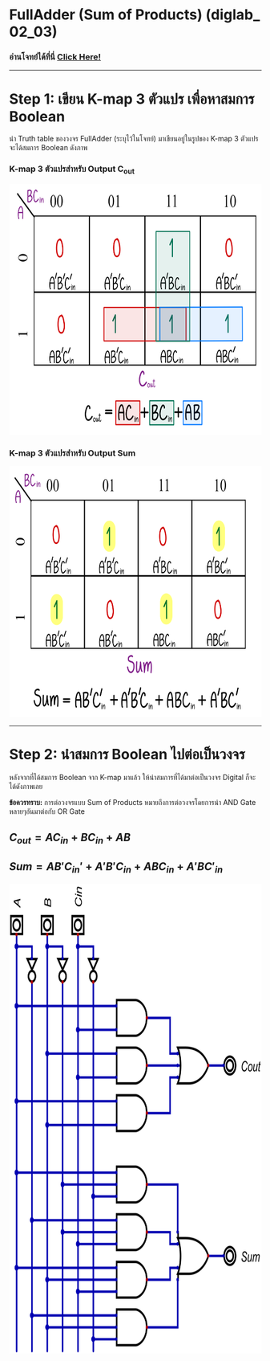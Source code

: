 # FullAdder (Sum of Products) (diglab_​02_​03)
### อ่านโจทย์ได้ที่นี่ [Click Here!](https://drive.google.com/file/d/1W0zyqn9E_a2-WQ19l-L3xpcZyvcE8bzV/view?usp=drive_link)
---

# Step 1: เขียน K-map 3 ตัวแปร เพื่อหาสมการ Boolean

นำ Truth table ของวงจร FullAdder (ระบุไว้ในโจทย์) มาเขียนอยู่ในรูปของ K-map 3 ตัวแปร จะได้สมการ Boolean ดังภาพ

### K-map 3 ตัวแปรสำหรับ Output **C<sub>out</sub>**

<img src="https://raw.githubusercontent.com/reisenx/2110263-DIG-LOGIC-LAB-I/main/Lab%2002/diglab_02_03/diglab_02_03_pics/diglab_02_03_Kmap_01.png" width="695" height="500">

### K-map 3 ตัวแปรสำหรับ Output **Sum**
<img src="https://raw.githubusercontent.com/reisenx/2110263-DIG-LOGIC-LAB-I/main/Lab%2002/diglab_02_03/diglab_02_03_pics/diglab_02_03_Kmap_02.png" width="695" height="500">

---

# Step 2: นำสมการ Boolean ไปต่อเป็นวงจร

หลังจากที่ได้สมการ Boolean จาก K-map มาแล้ว ให้นำสมการที่ได้มาต่อเป็นวงจร Digital ก็จะได้ดังภาพเลย

**ข้อควรทราบ:** การต่อวงจรแบบ Sum of Products หมายถึงการต่อวงจรโดยการนำ AND Gate หลายๆอันมาต่อกับ OR Gate

## $C_{out} = AC_{in} + BC_{in} + AB$
## $Sum = AB'C_{in} ' + A'B'C_{in} + ABC_{in} + A'BC'_{in}$

<img src="https://raw.githubusercontent.com/reisenx/2110263-DIG-LOGIC-LAB-I/main/Lab%2002/diglab_02_03/diglab_02_03.png" width="790" height="935">
